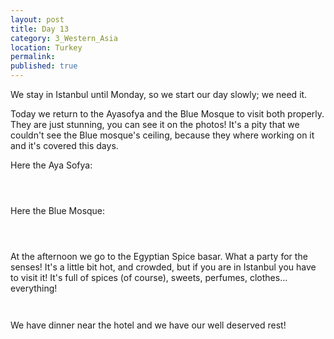 ```yaml
---
layout: post
title: Day 13
category: 3_Western_Asia
location: Turkey
permalink: 
published: true
---
```


We stay in Istanbul until Monday, so we start our day slowly; we need it. 

Today we return to the Ayasofya and the Blue Mosque to visit both properly. They are just stunning, you can see it on the photos! It's a pity that we couldn't see the Blue mosque's ceiling, because they where working on it and it's covered this days. 

Here the Aya Sofya:

<p><a
href="https://lh3.googleusercontent.com/n6AW7heznpT6PWJ-jC1Tv2QrSpYXYonMTKoFuLxmRBmFbkZgTkQOGsguvBWXvvKKRbv9I-_u-1Y9wvAfK-5v6OLck34jIT-BMsZ03kTW4zeelODE4oAdOSo2CRIPma-B9j4STpEiafLWHJsLdGBVOrteeIO6Cz5goPGXUGsuFaFb72qVNpNdJh1KgFruPcRvkEjm4vFyRZfkRUmbe6qbXBlKSx6ML8uZlSNybHhaQv9eHxhufofRLtPaZpMt0DaVR_Tlky3w1EOHhxw26JdY00IM5xx22SuZ1R_vysFrxUJLaz_qtZgfmiZzbE6gAOqQ6tktBcazHMhaSPgsGh2zFVLo4mpii3SS8oaxpju47BE_xuMIalGt7ODSet6fDEy4WtPz6yymKxBSY7-RKgjWhUg6D5LXzdmnhPesSe3OhrYcUqcsWpLILf63RTKuY3m0oeNNQWyO9QAuite7kC_5UPEMTzLvYNz_8e1bwz_ndPom0UUYK05_0hBTQvva5PyZezxtjfcbkD5uAf7D9_aQuL0TcdvMwr3_A8mo56a9KJYRUS0F2LsalOXBAfR73pIGI1cYjIls4EPnD0pZh-eH5-PBjbDzb5asu8t9kEmmhF1let_JJEGKmR7UIzKiKINOGxJ-oen_-gbPn3GM9nyCO7TuADKs6KCqWQ=w596-h794-no"><img 
src="https://lh3.googleusercontent.com/n6AW7heznpT6PWJ-jC1Tv2QrSpYXYonMTKoFuLxmRBmFbkZgTkQOGsguvBWXvvKKRbv9I-_u-1Y9wvAfK-5v6OLck34jIT-BMsZ03kTW4zeelODE4oAdOSo2CRIPma-B9j4STpEiafLWHJsLdGBVOrteeIO6Cz5goPGXUGsuFaFb72qVNpNdJh1KgFruPcRvkEjm4vFyRZfkRUmbe6qbXBlKSx6ML8uZlSNybHhaQv9eHxhufofRLtPaZpMt0DaVR_Tlky3w1EOHhxw26JdY00IM5xx22SuZ1R_vysFrxUJLaz_qtZgfmiZzbE6gAOqQ6tktBcazHMhaSPgsGh2zFVLo4mpii3SS8oaxpju47BE_xuMIalGt7ODSet6fDEy4WtPz6yymKxBSY7-RKgjWhUg6D5LXzdmnhPesSe3OhrYcUqcsWpLILf63RTKuY3m0oeNNQWyO9QAuite7kC_5UPEMTzLvYNz_8e1bwz_ndPom0UUYK05_0hBTQvva5PyZezxtjfcbkD5uAf7D9_aQuL0TcdvMwr3_A8mo56a9KJYRUS0F2LsalOXBAfR73pIGI1cYjIls4EPnD0pZh-eH5-PBjbDzb5asu8t9kEmmhF1let_JJEGKmR7UIzKiKINOGxJ-oen_-gbPn3GM9nyCO7TuADKs6KCqWQ=w596-h794-no" class="oversize" alt=""></a></p>

<p><a
href="https://lh3.googleusercontent.com/aOdA9YkH5u6Sr8MsiBO1OE7EjtRsCkDcIND2nfHOzpNFK_GWXhLAMYu6vhkyPN808UnFi4R4F2WS_CER3pSJqe6DOQ--5GF3tlS6MYlH2YzmRqodeX0dpBcf2N9rINJ3TfwYon_E4HRr_ZqsJqGqs4-VyoHeDHCf58Exepq2xdaHSjr-AwdWcrPRaExFjF6WhuvAT9-90Wo4NdjKy0e9yxwqahfWCITILj05gaY1UdTFPo2BDuCw3WUwk6lbh689bbzD3JZ6RTWkvJg1kHlTUcV1iItE21Nb3tjVSuBeW_VXvHaHYEKnJb4ezE6vnlj5j58Q_S_9aVpMY8cfA1hBG59nMWHX-bfxJJrw3r_OqkF1p5vd-bMHh0ZK_Jy0FoMVnib7lYi8Qhd1q1eWueoTeEE0177zRCb5KXVwn6qE-R6X7sENHt44zVhzQhhRxWcyr26y4COw9iwPdX8_vn2YIXu0OJVx9BeOPss3AOpoKmFwWPl-FivBqOf-aB5E0SL9OR4rszxx4UyDjeId5WJ1yakYSCjMvdBr0Y9PpuqGJyg41M8PziiJPp3XtWBy9-_3I6Y9w82hd45uXV4R1fcT5NdxS7I9wDuOMtkHmhfpwiyWHMLbf6wCT9TZumswaWTTeKo-69kydlTW1wv-kngV_ktgN1fmZ7Xneg=w1059-h794-no"><img 
src="https://lh3.googleusercontent.com/aOdA9YkH5u6Sr8MsiBO1OE7EjtRsCkDcIND2nfHOzpNFK_GWXhLAMYu6vhkyPN808UnFi4R4F2WS_CER3pSJqe6DOQ--5GF3tlS6MYlH2YzmRqodeX0dpBcf2N9rINJ3TfwYon_E4HRr_ZqsJqGqs4-VyoHeDHCf58Exepq2xdaHSjr-AwdWcrPRaExFjF6WhuvAT9-90Wo4NdjKy0e9yxwqahfWCITILj05gaY1UdTFPo2BDuCw3WUwk6lbh689bbzD3JZ6RTWkvJg1kHlTUcV1iItE21Nb3tjVSuBeW_VXvHaHYEKnJb4ezE6vnlj5j58Q_S_9aVpMY8cfA1hBG59nMWHX-bfxJJrw3r_OqkF1p5vd-bMHh0ZK_Jy0FoMVnib7lYi8Qhd1q1eWueoTeEE0177zRCb5KXVwn6qE-R6X7sENHt44zVhzQhhRxWcyr26y4COw9iwPdX8_vn2YIXu0OJVx9BeOPss3AOpoKmFwWPl-FivBqOf-aB5E0SL9OR4rszxx4UyDjeId5WJ1yakYSCjMvdBr0Y9PpuqGJyg41M8PziiJPp3XtWBy9-_3I6Y9w82hd45uXV4R1fcT5NdxS7I9wDuOMtkHmhfpwiyWHMLbf6wCT9TZumswaWTTeKo-69kydlTW1wv-kngV_ktgN1fmZ7Xneg=w1059-h794-no" class="oversize" alt=""></a></p>

<p><a
href="https://lh3.googleusercontent.com/PIcLzvpqJ_4IWs6AOmgTFmtp0Kpp361FTFZJzD8ND7jqeQrUOpCs22vyOWXKZvZhWNP-pafCGUWBTW-20RuHiPmzQFJj5XxQNGu5TuiXntnaBf-lyC0gAW_RgqzZFHHwNROORQDoGnPIySHyyf0YMWoaDxk44N-DGsvyGoQEADjgiNAE_OnFWzEHRkOzzsQgjOfVP2R-InTbu4V603ptMDKm63NItUeR3rb-QhJv569cxMP9dxvmdNn_zk3KcSa7fVIZJv3q2qmdSeZAby37Nwr0yh50hYteizkpmHQ0UoO_cgKG4HD6E8E90DbASryPkaGnGZORqPw0v0QRdwFRDD_RkGZk6j4vE_GReA16ery4xurVw1K7fBED2ML9c5HaHL4sJvXTxwkiVVe0iOtA1vDvCdpWEvZ4d7PHKEMskSgWzQd4hiTuyBc5G09Tq2-VDaNuv4IE-smnpLauu94abS-69cPe8-lut63HG4rAcoXY9i4ZbS3NjtP0bK-bR6KZ6FM7xV5Z-vdIE8FXEWu7nAe2DMfzSHnLiWbXWCesd5T3G6HRJ-qHLRUH3yjuY5RVOuVQeiVCnz28g3RHn6i1yZ3nd8fK1NfuToEscopIDFnzkB7WgnpW_O3dbQlWVY7LKJOlY9W0BT_6jykVbkt6r2ZuFpBS1uvMWQ=w476-h634-no"><img 
src="https://lh3.googleusercontent.com/PIcLzvpqJ_4IWs6AOmgTFmtp0Kpp361FTFZJzD8ND7jqeQrUOpCs22vyOWXKZvZhWNP-pafCGUWBTW-20RuHiPmzQFJj5XxQNGu5TuiXntnaBf-lyC0gAW_RgqzZFHHwNROORQDoGnPIySHyyf0YMWoaDxk44N-DGsvyGoQEADjgiNAE_OnFWzEHRkOzzsQgjOfVP2R-InTbu4V603ptMDKm63NItUeR3rb-QhJv569cxMP9dxvmdNn_zk3KcSa7fVIZJv3q2qmdSeZAby37Nwr0yh50hYteizkpmHQ0UoO_cgKG4HD6E8E90DbASryPkaGnGZORqPw0v0QRdwFRDD_RkGZk6j4vE_GReA16ery4xurVw1K7fBED2ML9c5HaHL4sJvXTxwkiVVe0iOtA1vDvCdpWEvZ4d7PHKEMskSgWzQd4hiTuyBc5G09Tq2-VDaNuv4IE-smnpLauu94abS-69cPe8-lut63HG4rAcoXY9i4ZbS3NjtP0bK-bR6KZ6FM7xV5Z-vdIE8FXEWu7nAe2DMfzSHnLiWbXWCesd5T3G6HRJ-qHLRUH3yjuY5RVOuVQeiVCnz28g3RHn6i1yZ3nd8fK1NfuToEscopIDFnzkB7WgnpW_O3dbQlWVY7LKJOlY9W0BT_6jykVbkt6r2ZuFpBS1uvMWQ=w476-h634-no" class="oversize" alt=""></a></p>

Here the Blue Mosque:

<p><a
href="https://lh3.googleusercontent.com/0GmfwY4d-v4ITvfQCvVz4iPdWQ2eCOl-ACCxVnVKLXLzpR3j-R1skzlakLjbCWU4POWkUN2XPE6PIP8NGwuFsmt1K0FlvCqbD_r9YkackuzD2LiPdTKrJMCXjI3uil-rdIK9cFT3EVIGkn9niFbFgN8NTnlPDix3sZNpsw7QHUlSrQqVYS3kkC0alelVxr9f0pLnUTGMm_035fo8aL1dUyVN5SeeGQ-NEXFq1frmKQ1qgQL79EM8tBE3fG4wUXbbyp3Huog-welq2AJCPzfmpp501gdkwG0KGtr6XFBCePwIa7UvPxfvV4o4n0K2on_m45Qicm5KWnszVtzO67Fm-jDiOIwH-eu21PAwY0i4abil3OHD6DO_-m354xPWmpKU-9oTDIQLN_zPo-lg6_w2Nfnyg_s9WYfq-0H_GtGb6n2dWJJZ3EdRPgznhS2p5KgZDtnaUxG-Yo8kNmUHLHEcvc7hAwLhsUTcYRYFShrOX9rnSu0GOX4MKUcQ9x7pLyHQsoT-XLuxcGG0m26cumY2X9mlyZo85vMXk9O0JhqVIqLYM7bAoxJMyA3Skyn1mUKsuJK4F6C_dOkVPaaHj-2Aay5F495Gmuc0XT-0Iic-5xb8YPP2UIoarnph0-0wDAsRKQvoNqFBRmf-CWnCzwn9WBlNuj4odx-o2A=w845-h634-no"><img 
src="https://lh3.googleusercontent.com/0GmfwY4d-v4ITvfQCvVz4iPdWQ2eCOl-ACCxVnVKLXLzpR3j-R1skzlakLjbCWU4POWkUN2XPE6PIP8NGwuFsmt1K0FlvCqbD_r9YkackuzD2LiPdTKrJMCXjI3uil-rdIK9cFT3EVIGkn9niFbFgN8NTnlPDix3sZNpsw7QHUlSrQqVYS3kkC0alelVxr9f0pLnUTGMm_035fo8aL1dUyVN5SeeGQ-NEXFq1frmKQ1qgQL79EM8tBE3fG4wUXbbyp3Huog-welq2AJCPzfmpp501gdkwG0KGtr6XFBCePwIa7UvPxfvV4o4n0K2on_m45Qicm5KWnszVtzO67Fm-jDiOIwH-eu21PAwY0i4abil3OHD6DO_-m354xPWmpKU-9oTDIQLN_zPo-lg6_w2Nfnyg_s9WYfq-0H_GtGb6n2dWJJZ3EdRPgznhS2p5KgZDtnaUxG-Yo8kNmUHLHEcvc7hAwLhsUTcYRYFShrOX9rnSu0GOX4MKUcQ9x7pLyHQsoT-XLuxcGG0m26cumY2X9mlyZo85vMXk9O0JhqVIqLYM7bAoxJMyA3Skyn1mUKsuJK4F6C_dOkVPaaHj-2Aay5F495Gmuc0XT-0Iic-5xb8YPP2UIoarnph0-0wDAsRKQvoNqFBRmf-CWnCzwn9WBlNuj4odx-o2A=w845-h634-no" class="oversize" alt=""></a></p>

<p><a
href="https://lh3.googleusercontent.com/ZzzsXIfTXShOKOxLLO3UIJx8OTdNI_vjrKio4-efO8S51As86ka_-ONN65h_F3mP08ru534Y-L1cfuwj0yYRWeR08ixOQORJlDl5Vmg59JcjxpNnBfdRRMSOOg8P6MF1joJ_A2W5XrhgfiUTZs0u6DiVxQm1gt4Jl4JLW1lxvjy3AlrV9Hz_qFCeeQYs6svd0K2vhuYx6n0VaIs-TqPNrqPj_xd-FqqASrBh8Lz9M2mCnxmFs6RYRAzB_TUfEWjAg0dwt7mPxI88D2cmxyiyYAJ7PSgzZ6E8j-OMLA53WPit2J81eco9ZxK_3-33JclQ48S3SYSgHqlbPm9Rpi_RTmy6s2Vd2fAY4k_H35wElZa4yiEwiuaxTNAKxTZ2Ab4R03JvhXllTNBv35B36Md-YKTFIF5bJH0r8B88NLy10eaITorMWXtJRezRgqguBuvJvPb_oSWC5fTMYZpKvuIJZBlLZU_y0eWOmAg32TEdlcPBd2A4jq3xtc3gCJPg1STqVWH1vse1zlIESPnvcB2D_E8h9fqc51IVgNjnBrDYX5W49pOVd7Yl5ZEogH4g5JIdg8ebfqeXawR_2fWeLiLiv52nzyyMGEF-YxAfjXTb0aDOjyeozrAHhsiL8Y6zqm232E97ucT9U_tpbWZnXqmLopJSU612JCTnNg=w845-h634-no"><img 
src="https://lh3.googleusercontent.com/ZzzsXIfTXShOKOxLLO3UIJx8OTdNI_vjrKio4-efO8S51As86ka_-ONN65h_F3mP08ru534Y-L1cfuwj0yYRWeR08ixOQORJlDl5Vmg59JcjxpNnBfdRRMSOOg8P6MF1joJ_A2W5XrhgfiUTZs0u6DiVxQm1gt4Jl4JLW1lxvjy3AlrV9Hz_qFCeeQYs6svd0K2vhuYx6n0VaIs-TqPNrqPj_xd-FqqASrBh8Lz9M2mCnxmFs6RYRAzB_TUfEWjAg0dwt7mPxI88D2cmxyiyYAJ7PSgzZ6E8j-OMLA53WPit2J81eco9ZxK_3-33JclQ48S3SYSgHqlbPm9Rpi_RTmy6s2Vd2fAY4k_H35wElZa4yiEwiuaxTNAKxTZ2Ab4R03JvhXllTNBv35B36Md-YKTFIF5bJH0r8B88NLy10eaITorMWXtJRezRgqguBuvJvPb_oSWC5fTMYZpKvuIJZBlLZU_y0eWOmAg32TEdlcPBd2A4jq3xtc3gCJPg1STqVWH1vse1zlIESPnvcB2D_E8h9fqc51IVgNjnBrDYX5W49pOVd7Yl5ZEogH4g5JIdg8ebfqeXawR_2fWeLiLiv52nzyyMGEF-YxAfjXTb0aDOjyeozrAHhsiL8Y6zqm232E97ucT9U_tpbWZnXqmLopJSU612JCTnNg=w845-h634-no" class="oversize" alt=""></a></p>

<p><a
href="https://lh3.googleusercontent.com/SxUyrPAyy9G_6e-nIGVSqLQv2b0eIVSQmTwHWef0zaMcCGH8SRHCCFOthhKXy6kT8UjsBEEm8oas0-zNqFhQn-m5zV2JstgI9iI-qjQXRSZnhZGkiW80h3g1FFV7dlZd2FrBFOS58Vuu8H3X_kF1HSuFgEO8cmRjoRV9VpqG6t8cadcXj-_J9gUy111JhCGxpnfYf26gHt7H3mBV3HsXesCxiX0B4NqWjmwq3IF0_-PmCCK3kcC73e8KGHGAo4BIfD07Ro8kzd_GWzK5Uvb1qbbhVTX7H-E6xZ7Z0rhQnTL-ODg_CCye9p6tZwABZOzaMas8w-9EfuzXDv77qfg6dhGeDZXGTc62jR9IEQ6mFQCfDH4HiYf3w_-CBe9ycJpOwnYQDnORpu9tLRRWZsnp3dyvPSBbYvfkveAU2a01JA96mV-AvQV-ArkHtoeh0NrH8S0apnbgULVK9vnsAvFP9GxCzmXfjjjARy5d4eD9rZVEMQMKbCuqoaCJKqGQsSOo6ouhQq6hw5WPtMt4IOausNBt65_701AHqyvb5KtDyEPgyLbjbSI2crXVp4NvgjNyP1r9mliJXoXg8MoJ_Fy-9l4nKiG4J3uTM-GYlVk4srxHzs85wKD18enRAEQomSLJq_vt-elVkjXZfBHrMl0LJIhJoCfuPvohbA=w845-h634-no"><img 
src="https://lh3.googleusercontent.com/SxUyrPAyy9G_6e-nIGVSqLQv2b0eIVSQmTwHWef0zaMcCGH8SRHCCFOthhKXy6kT8UjsBEEm8oas0-zNqFhQn-m5zV2JstgI9iI-qjQXRSZnhZGkiW80h3g1FFV7dlZd2FrBFOS58Vuu8H3X_kF1HSuFgEO8cmRjoRV9VpqG6t8cadcXj-_J9gUy111JhCGxpnfYf26gHt7H3mBV3HsXesCxiX0B4NqWjmwq3IF0_-PmCCK3kcC73e8KGHGAo4BIfD07Ro8kzd_GWzK5Uvb1qbbhVTX7H-E6xZ7Z0rhQnTL-ODg_CCye9p6tZwABZOzaMas8w-9EfuzXDv77qfg6dhGeDZXGTc62jR9IEQ6mFQCfDH4HiYf3w_-CBe9ycJpOwnYQDnORpu9tLRRWZsnp3dyvPSBbYvfkveAU2a01JA96mV-AvQV-ArkHtoeh0NrH8S0apnbgULVK9vnsAvFP9GxCzmXfjjjARy5d4eD9rZVEMQMKbCuqoaCJKqGQsSOo6ouhQq6hw5WPtMt4IOausNBt65_701AHqyvb5KtDyEPgyLbjbSI2crXVp4NvgjNyP1r9mliJXoXg8MoJ_Fy-9l4nKiG4J3uTM-GYlVk4srxHzs85wKD18enRAEQomSLJq_vt-elVkjXZfBHrMl0LJIhJoCfuPvohbA=w845-h634-no" class="oversize" alt=""></a></p>



At the afternoon we go to the Egyptian Spice basar. What a party for the senses! It's a little bit hot, and crowded, but if you are in Istanbul you have to visit it! It's full of spices (of course), sweets, perfumes, clothes... everything!

<p><a
href="https://lh3.googleusercontent.com/mQynrTZtOOG9brHWtWhw_Zjyb5u0vSe-8vOJt-4jaHtg3-BPFmRnAHmu2IzunFoAL7J9LmZX9kALDVqOjPJWAkY3NfrznuB5-pR_dNKVHA7BaRFL_E0HX3inp8NrD1s0jQ_0dFXEHmrAaJclvLbXVvFBYvTnauxgkIhlFD8E78FY3YibD_cqVXjU3B1AJJ1cTM_-UPejKWjB_O81IdlwJ2bH-kK3lmm8KcAM0mLr19Gzr1uNwR5p53T10f8vCzknR9s2QAmxO9N6ivBBO1UgwaVKczn7dcl41A65hfQNgziiEPOzxwzWowGTWjs2tAs85znjASbbHUTKdxZ7U6nf2o_jr_PQ4M01Nb1xygOwTDpVR2fM6Et8_iPQ2SXiCSlUNJ0MCS2b9b5vdfB_ojddmZSNMQt0ZL5yG2Hxl3rn5tYK35_TX3bQtZyZ4JKrJZqsISk9g34MD0eO8Whj_i8PzuL8mdoQkNFmw6CVj1MTsuoOWJAzGGHRBKqX7xJatfdrVMPtYcc-vrJHEDZ3FriKjAz0VpSMZ_8nK7d1aNX6qh1LYQiu2vWdBypszwgS9RlQ_G75kMmCseJXmVEHLqyIUVqP3qUOXfKQ4mJhr20Y4anp6M4_31j3MrdihjgP5JVuYu65ouboD1N8g4f12IBKs6nOw-6fqhzdQw=w1059-h794-no"><img 
src="https://lh3.googleusercontent.com/mQynrTZtOOG9brHWtWhw_Zjyb5u0vSe-8vOJt-4jaHtg3-BPFmRnAHmu2IzunFoAL7J9LmZX9kALDVqOjPJWAkY3NfrznuB5-pR_dNKVHA7BaRFL_E0HX3inp8NrD1s0jQ_0dFXEHmrAaJclvLbXVvFBYvTnauxgkIhlFD8E78FY3YibD_cqVXjU3B1AJJ1cTM_-UPejKWjB_O81IdlwJ2bH-kK3lmm8KcAM0mLr19Gzr1uNwR5p53T10f8vCzknR9s2QAmxO9N6ivBBO1UgwaVKczn7dcl41A65hfQNgziiEPOzxwzWowGTWjs2tAs85znjASbbHUTKdxZ7U6nf2o_jr_PQ4M01Nb1xygOwTDpVR2fM6Et8_iPQ2SXiCSlUNJ0MCS2b9b5vdfB_ojddmZSNMQt0ZL5yG2Hxl3rn5tYK35_TX3bQtZyZ4JKrJZqsISk9g34MD0eO8Whj_i8PzuL8mdoQkNFmw6CVj1MTsuoOWJAzGGHRBKqX7xJatfdrVMPtYcc-vrJHEDZ3FriKjAz0VpSMZ_8nK7d1aNX6qh1LYQiu2vWdBypszwgS9RlQ_G75kMmCseJXmVEHLqyIUVqP3qUOXfKQ4mJhr20Y4anp6M4_31j3MrdihjgP5JVuYu65ouboD1N8g4f12IBKs6nOw-6fqhzdQw=w1059-h794-no" class="oversize" alt=""></a></p>

<p><a
href="https://lh3.googleusercontent.com/Ar3RaGXAZTEys4HhcAhhTJQOfkw7QmX1qZCQ6d3aA-k7TPQIiob_TkIPSrkpcVIztrTO0XCO7_t8p3PJL-EbXQ6jen2zkVrqPYCypQH_lrSPC2XheqaO3ZK19TiCu6hdwF9E2hbwNLZFDDQlkOvHiKfEDuufPrKRbYcCyMfC1KbcJ8k6T4hYfNSAZkTQk_kNGzuXqpDo5Mg021QaD82as4JL2gIrBuYiIVn0CMcLz5bYFLPcWqD3tjj41Rw5PN-2lvWPFh-yOVDZjPyruCah0Jwn8aFV8RodEF8hB0xusS4io4ufxJ7usfLXWYnGvkyPDv64c64ViX2jpXUtpgG48yhAP82hPgXNNpw3ax4TT2yQzWZRhsJ8bhOl7JELGSp3usbrsFbT04MviIQ_CXucIykLnwFYlmSag4FStcZH_8Glbp77YXr33LMId9PlXeR2GCVQGWeiGx2CEfN0Oa4ERt_j6AmcJiuRgXnYDz-__yTsUQW6K7twRXVUJanJK2_gLM6sJR8EGgQ8fzelsQddxItaBCZ487oa9xh34iGlQFijCvN6c4rCXfVZ8UZzNB5fhVd-NRpDbW0ZmKLZ1p-6n9RCYAHu_GeHrUrh9UONOhYGDsy16QHNGLTRBTeVr3pnZVzmFVMhmRj8eBzR5JVdVIPjv7jsi4du6w=w845-h634-no"><img 
src="https://lh3.googleusercontent.com/Ar3RaGXAZTEys4HhcAhhTJQOfkw7QmX1qZCQ6d3aA-k7TPQIiob_TkIPSrkpcVIztrTO0XCO7_t8p3PJL-EbXQ6jen2zkVrqPYCypQH_lrSPC2XheqaO3ZK19TiCu6hdwF9E2hbwNLZFDDQlkOvHiKfEDuufPrKRbYcCyMfC1KbcJ8k6T4hYfNSAZkTQk_kNGzuXqpDo5Mg021QaD82as4JL2gIrBuYiIVn0CMcLz5bYFLPcWqD3tjj41Rw5PN-2lvWPFh-yOVDZjPyruCah0Jwn8aFV8RodEF8hB0xusS4io4ufxJ7usfLXWYnGvkyPDv64c64ViX2jpXUtpgG48yhAP82hPgXNNpw3ax4TT2yQzWZRhsJ8bhOl7JELGSp3usbrsFbT04MviIQ_CXucIykLnwFYlmSag4FStcZH_8Glbp77YXr33LMId9PlXeR2GCVQGWeiGx2CEfN0Oa4ERt_j6AmcJiuRgXnYDz-__yTsUQW6K7twRXVUJanJK2_gLM6sJR8EGgQ8fzelsQddxItaBCZ487oa9xh34iGlQFijCvN6c4rCXfVZ8UZzNB5fhVd-NRpDbW0ZmKLZ1p-6n9RCYAHu_GeHrUrh9UONOhYGDsy16QHNGLTRBTeVr3pnZVzmFVMhmRj8eBzR5JVdVIPjv7jsi4du6w=w845-h634-no" class="oversize" alt=""></a></p>

We have dinner near the hotel and we have our well deserved rest!


